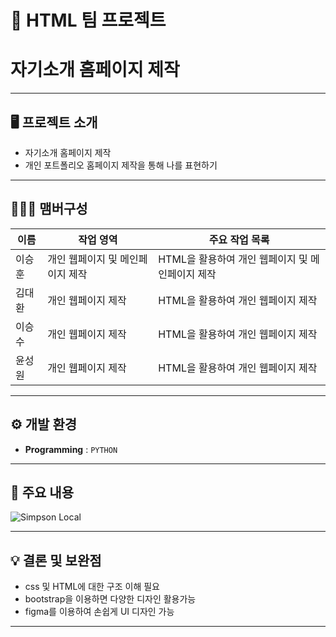 # 🚩 HTML 팀 프로젝트
# **자기소개 홈페이지 제작**
----------------------------------------------------------

## 🖥️ 프로젝트 소개
- 자기소개 홈페이지 제작
- 개인 포트폴리오 홈페이지 제작을 통해 나를 표현하기
----------------------------------------------------------


## 🧑‍🤝‍🧑 맴버구성

| 이름 | 작업 영역 | 주요 작업 목록 |
|---|---|---|
| 이승훈  | 개인 웹페이지 및 메인페이지 제작 | HTML을 활용하여 개인 웹페이지 및 메인페이지 제작 |
| 김대환  | 개인 웹페이지 제작 | HTML을 활용하여 개인 웹페이지 제작 | 
| 이승수  | 개인 웹페이지 제작 | HTML을 활용하여 개인 웹페이지 제작 |
| 윤성원  | 개인 웹페이지 제작 | HTML을 활용하여 개인 웹페이지 제작 |


----------------------------------------------------------

## ⚙️ 개발 환경
- **Programming** : `PYTHON` 

----------------------------------------------------------
## 📌 주요 내용

![Simpson Local](result/household_ledge_result.png)

----------------------------------------------------------

## 💡 결론 및 보완점

- css 및 HTML에 대한 구조 이해 필요
- bootstrap을 이용하면 다양한 디자인 활용가능
- figma를 이용하여 손쉽게 UI 디자인 가능

----------------------------------------------------------
